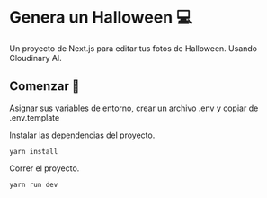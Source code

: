 # Genera un Halloween 💻

  Un proyecto de Next.js para editar tus fotos de Halloween. Usando Cloudinary AI.

## Comenzar 🚀

Asignar sus variables de entorno,  crear un archivo .env y copiar de .env.template

Instalar las dependencias del proyecto.

```text
yarn install
```

Correr el proyecto.

```text
yarn run dev
```
